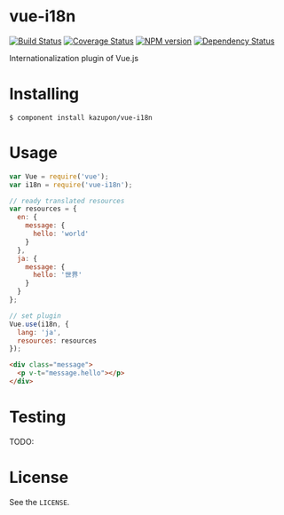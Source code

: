 # vue-i18n

[![Build Status](https://travis-ci.org/kazupon/vue-i18n.svg?branch=master)](https://travis-ci.org/kazupon/vue-i18n) [![Coverage Status](https://coveralls.io/repos/kazupon/vue-i18n/badge.png)](https://coveralls.io/r/kazupon/vue-i18n) [![NPM version](https://badge.fury.io/js/vue-i18n.svg)](http://badge.fury.io/js/vue-i18n) [![Dependency Status](https://david-dm.org/kazupon/vue-i18n.svg)](https://david-dm.org/kazupon/vue-i18n) 

Internationalization plugin of Vue.js


# Installing

```shell
$ component install kazupon/vue-i18n
```


# Usage

```js
var Vue = require('vue');
var i18n = require('vue-i18n');

// ready translated resources
var resources = {
  en: {
    message: {
      hello: 'world'
    }
  },
  ja: {
    message: {
      hello: '世界'
    }
  }
};

// set plugin
Vue.use(i18n, {
  lang: 'ja',
  resources: resources 
});
```

```html
<div class="message">
  <p v-t="message.hello"></p>
</div>
```

# Testing

TODO: 


# License

See the `LICENSE`.
